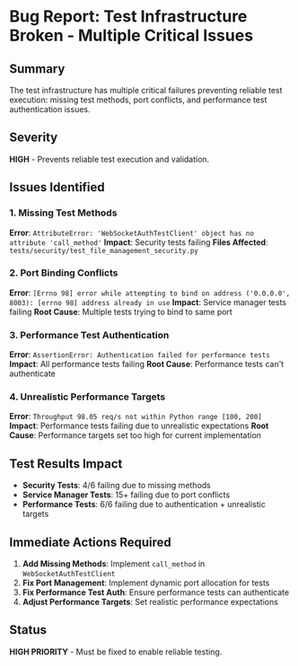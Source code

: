 # Bug Report: Test Infrastructure Broken - Multiple Critical Issues

## Summary
The test infrastructure has multiple critical failures preventing reliable test execution: missing test methods, port conflicts, and performance test authentication issues.

## Severity
**HIGH** - Prevents reliable test execution and validation.

## Issues Identified

### 1. Missing Test Methods
**Error**: `AttributeError: 'WebSocketAuthTestClient' object has no attribute 'call_method'`
**Impact**: Security tests failing
**Files Affected**: `tests/security/test_file_management_security.py`

### 2. Port Binding Conflicts
**Error**: `[Errno 98] error while attempting to bind on address ('0.0.0.0', 8003): [errno 98] address already in use`
**Impact**: Service manager tests failing
**Root Cause**: Multiple tests trying to bind to same port

### 3. Performance Test Authentication
**Error**: `AssertionError: Authentication failed for performance tests`
**Impact**: All performance tests failing
**Root Cause**: Performance tests can't authenticate

### 4. Unrealistic Performance Targets
**Error**: `Throughput 98.05 req/s not within Python range [100, 200]`
**Impact**: Performance tests failing due to unrealistic expectations
**Root Cause**: Performance targets set too high for current implementation

## Test Results Impact
- **Security Tests**: 4/6 failing due to missing methods
- **Service Manager Tests**: 15+ failing due to port conflicts
- **Performance Tests**: 6/6 failing due to authentication + unrealistic targets

## Immediate Actions Required
1. **Add Missing Methods**: Implement `call_method` in `WebSocketAuthTestClient`
2. **Fix Port Management**: Implement dynamic port allocation for tests
3. **Fix Performance Test Auth**: Ensure performance tests can authenticate
4. **Adjust Performance Targets**: Set realistic performance expectations

## Status
**HIGH PRIORITY** - Must be fixed to enable reliable testing.
